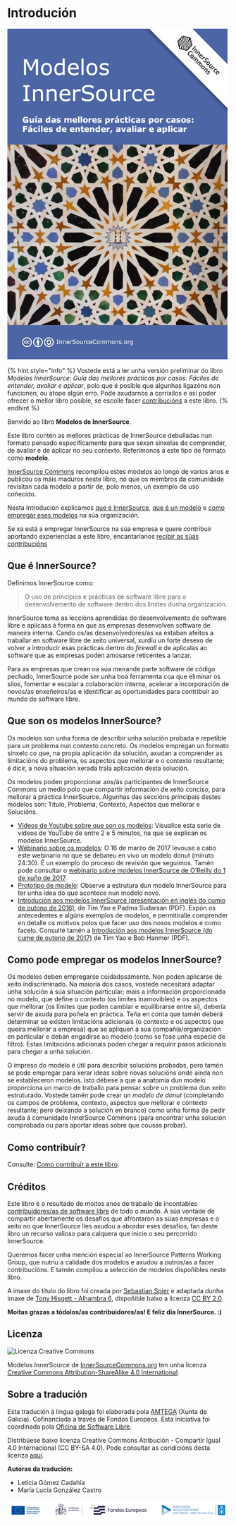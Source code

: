 # Introdución

![Modelos InnerSource](innersource-patterns-book-cover.png)

{% hint style="info" %}
Vostede está a ler unha versión preliminar do libro *Modelos InnerSource: Guía das mellores prácticas por casos: Fáciles de entender, avaliar e aplicar*, polo que é posible que algunhas ligazóns non funcionen, ou atope algún erro. Pode axudarnos a corrixilos e así poder ofrecer o mellor libro posible, se escolle facer [contribucións](contribute.md) a este libro.
{% endhint %}

Benvido ao libro **Modelos de InnerSource**.

Este libro contén as mellores prácticas de InnerSource debulladas nun formato pensado especificamente para que sexan sinxelas de comprender, de avaliar e de aplicar no seu contexto. Referímonos a este tipo de formato como **modelo**.

[InnerSource Commons](http://innersourcecommons.org) recompilou estes modelos ao longo de varios anos e publicou os máis maduros neste libro, no que os membros da comunidade revisitan cada modelo a partir de, polo menos, un exemplo de uso coñecido.  

Nesta introdución explicamos [que é InnerSource](#que-é-innersource), [que é un modelo](#que-son-os-modelos-innersource) e [como empregar eses modelos](#como-pode-empregar-os-modelos-innersource) na súa organización.

Se xa está a empregar InnerSource na súa empresa e quere contribuír aportando experiencias a este libro, encantaríanos [recibir as súas contribucións](./contribute.md)

## Que é InnerSource?

Definimos InnerSource como:

> O uso de principios e prácticas de software libre para o desenvolvemento de software dentro dos límites dunha organización.

InnerSource toma as leccións aprendidas do desenvolvemento de software libre e aplícaas á forma en que as empresas desenvolven software de maneira interna. Cando os/as desenvolvedores/as xa estaban afeitos a traballar en software libre de xeito universal, xurdiu un forte desexo de volver a introducir esas prácticas dentro do *firewall* e de aplicalas ao software que as empresas poden amosarse reticentes a lanzar.

Para as empresas que crean na súa meirande parte software de código pechado, InnerSource pode ser unha boa ferramenta coa que eliminar os silos, fomentar e escalar a colaboración interna, acelerar a incorporación de novos/as enxeñeiros/as e identificar as oportunidades para contribuír ao mundo do software libre.

## Que son os modelos InnerSource?

Os modelos son unha forma de describir unha solución probada e repetible para un problema nun contexto concreto. Os modelos empregan un formato sinxelo co que, na propia aplicación da solución, axudan a comprender as limitacións do problema, os aspectos que mellorar e o contexto resultante; é dicir, a nova situación xerada trala aplicación desta solución.

Os modelos poden proporcionar aos/ás participantes de InnerSource Commons un medio polo que compartir información de xeito conciso, para mellorar a práctica InnerSource. Algunhas das seccións principais destes modelos son: Título, Problema, Contexto, Aspectos que mellorar e Solucións.

* [Vídeos de Youtube sobre que son os modelos](http://bit.ly/innersource_patterns_videos): Visualice esta serie de vídeos de YouTube de entre 2 e 5 minutos, na que se explican os modelos InnerSource.
* [Webinario sobre os modelos](https://youtu.be/i-0IVhfRVFU): O 16 de marzo de 2017 levouse a cabo este webinario no que se debateu en vivo un modelo donut (minuto 24:30). É un exemplo do proceso de revisión que seguimos. Tamén pode consultar o [webinario sobre modelos InnerSource de O’Reilly do 1 de xuño de 2017](http://www.oreilly.com/pub/e/3884).
* [Prototipo de modelo](../../meta/gl/pattern-template.md): Observe a estrutura dun modelo InnerSource para ter unha idea do que acontece nun modelo novo.
* [Introdución aos modelos InnerSource (presentación en inglés do cumio de outono de 2016)](https://drive.google.com/open?id=0B7_9iQb93uBQbnlkdHNuUGhpTXc), de Tim Yao e Padma Sudarsan (PDF). Expón os antecedentes e algúns exemplos de modelos, e permitiralle comprender en detalle os motivos polos que facer uso dos nosos modelos e como facelo. Consulte tamén a [Introdución aos modelos InnerSource (do cume de outono de 2017)](https://drive.google.com/open?id=0B7_9iQb93uBQWmYwMFpyaGh4OFU) de Tim Yao e Bob Hanmer (PDF).

## Como pode empregar os modelos InnerSource?

Os modelos deben empregarse coidadosamente. Non poden aplicarse de xeito indiscriminado. Na maioría dos casos, vostede necesitará adaptar unha solución á súa situación particular; mais a información proporcionada no modelo, que define o contexto (os límites inamovibles) e os aspectos que mellorar (os límites que poden cambiar e equilibrarse entre si), debería servir de axuda para poñela en práctica. Teña en conta que tamén deberá determinar se existen limitacións adicionais (o contexto e os aspectos que queira mellorar a empresa) que se apliquen á súa compañía/organización en particular e deban engadirse ao modelo (como se fose unha especie de filtro). Estas limitacións adicionais poden chegar a requirir pasos adicionais para chegar a unha solución.  

O impreso do modelo é útil para describir solucións probadas, pero tamén se pode empregar para xerar ideas sobre novas solucións onde aínda non se estableceron modelos. Isto débese a que a anatomía dun modelo proporciona un marco de traballo para pensar sobre un problema dun xeito estruturado. Vostede tamén pode crear un *modelo de donut* (completando os campos de problema, contexto, aspectos que mellorar e contexto resultante; pero deixando a solución en branco) como unha forma de pedir axuda á comunidade InnerSource Commons (para encontrar unha solución comprobada ou para aportar ideas sobre que cousas probar).

## Como contribuír?

Consulte: [Como contribuír a este libro](./contribute.md).

## Créditos

Este libro é o resultado de moitos anos de traballo de incontables [contribuidores/as de software libre](https://github.com/InnerSourceCommons/InnerSourcePatterns/graphs/contributors) de todo o mundo. A súa vontade de compartir abertamente os desafíos que afrontaron as súas empresas e o xeito no que InnerSource lles axudou a abordar eses desafíos, fan deste libro un recurso valioso para calquera que inicie o seu percorrido InnerSource.

Queremos facer unha mención especial ao InnerSource Patterns Working Group, que nutriu a calidade dos modelos e axudou a outros/as a facer contribucións. E tamén compilou a selección de modelos dispoñibles neste libro.

A imaxe do título do libro foi creada por [Sebastian Spier](https://spier.hu) e adaptada dunha imaxe de [Tony Hisgett - Alhambra 6](https://www.flickr.com/photos/hisgett/29345405788/), dispoñible baixo a licenza [CC BY 2.0](https://creativecommons.org/licenses/by/2.0/).

**Moitas grazas a tódolos/as contribuidores/as! E feliz día InnerSource. :)**

## Licenza

![Licenza Creative Commons](https://i.creativecommons.org/l/by-sa/4.0/88x31.png)

Modelos InnerSource de [InnerSourceCommons.org](http://innersourcecommons.org) ten unha licenza [Creative Commons Attribution-ShareAlike 4.0 International](http://creativecommons.org/licenses/by-sa/4.0/).

## Sobre a tradución

Esta tradución á lingua galega foi elaborada pola [AMTEGA](https://amtega.xunta.gal) (Xunta de Galicia). Cofinanciada a través de Fondos Europeos. Esta iniciativa foi coordinada pola [Oficina de Software Libre](https://amtega.xunta.gal/gl/software-libre).

Distribúese baixo licenza Creative Commons Atribución - Compartir Igual 4.0 Internacional (CC BY-SA 4.0). Pode consultar as condicións desta licenza [aquí](https://creativecommons.org/licenses/by‐sa/4.0/deed.gl).

**Autoras da tradución:**

* Leticia Gómez Cadahía
* María Lucía González Castro

![Fondos Públicos](fondos-publicos.png)
